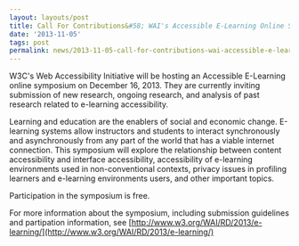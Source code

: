 ```yaml
---
layout: layouts/post
title: Call For Contributions&#58; WAI's Accessible E-Learning Online Symposium
date: '2013-11-05'
tags: post
permalink: news/2013-11-05-call-for-contributions-wai-accessible-e-learning-online-symposium.html
---
```

W3C's Web Accessibility Initiative will be hosting an Accessible E-Learning
online symposium on December 16, 2013. They are currently inviting submission of
new research, ongoing research, and analysis of past research related to e-learning accessibility.

Learning and education are the enablers of social and economic change. E-learning
systems allow instructors and students to interact synchronously and asynchronously
from any part of the world that has a viable internet connection. This symposium will
explore the relationship between content accessibility and interface accessibility,
accessibility of e-learning environments used in non-conventional contexts,
privacy issues in profiling learners and e-learning environments users, and other important topics.

Participation in the symposium is free.

For more information about the symposium, including submission guidelines and partipation information, see
[http://www.w3.org/WAI/RD/2013/e-learning/](http://www.w3.org/WAI/RD/2013/e-learning/)
